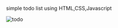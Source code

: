 simple todo list using HTML,CSS,Javascript



![todo](https://user-images.githubusercontent.com/104100117/210110296-a1fad0b5-6bcd-4a9e-9b2b-b81468ad7fe2.png)
